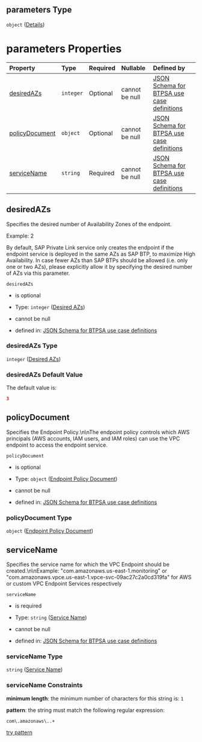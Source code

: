 ## parameters Type

`object` ([Details](btpsa-usecase-properties-services-items-allof-1-then-allof-86-then-allof-1-then-properties-parameters.md))

# parameters Properties

| Property                          | Type      | Required | Nullable       | Defined by                                                                                                                                                                                                                                                                                                                |
| :-------------------------------- | :-------- | :------- | :------------- | :------------------------------------------------------------------------------------------------------------------------------------------------------------------------------------------------------------------------------------------------------------------------------------------------------------------------ |
| [desiredAZs](#desiredazs)         | `integer` | Optional | cannot be null | [JSON Schema for BTPSA use case definitions](btpsa-usecase-properties-services-items-allof-1-then-allof-86-then-allof-1-then-properties-parameters-properties-desired-azs.md "undefined#/properties/services/items/allOf/1/then/allOf/86/then/allOf/1/then/properties/parameters/properties/desiredAZs")                  |
| [policyDocument](#policydocument) | `object`  | Optional | cannot be null | [JSON Schema for BTPSA use case definitions](btpsa-usecase-properties-services-items-allof-1-then-allof-86-then-allof-1-then-properties-parameters-properties-endpoint-policy-document.md "undefined#/properties/services/items/allOf/1/then/allOf/86/then/allOf/1/then/properties/parameters/properties/policyDocument") |
| [serviceName](#servicename)       | `string`  | Required | cannot be null | [JSON Schema for BTPSA use case definitions](btpsa-usecase-properties-services-items-allof-1-then-allof-86-then-allof-1-then-properties-parameters-properties-service-name.md "undefined#/properties/services/items/allOf/1/then/allOf/86/then/allOf/1/then/properties/parameters/properties/serviceName")                |

## desiredAZs

Specifies the desired number of Availability Zones of the endpoint.

Example: 2

By default, SAP Private Link service only creates the endpoint if the endpoint service is deployed in the same AZs as SAP BTP, to maximize High Availability.
In case fewer AZs than SAP BTPs should be allowed (i.e. only one or two AZs), please explicitly allow it by specifying the desired number of AZs via this parameter.

`desiredAZs`

*   is optional

*   Type: `integer` ([Desired AZs](btpsa-usecase-properties-services-items-allof-1-then-allof-86-then-allof-1-then-properties-parameters-properties-desired-azs.md))

*   cannot be null

*   defined in: [JSON Schema for BTPSA use case definitions](btpsa-usecase-properties-services-items-allof-1-then-allof-86-then-allof-1-then-properties-parameters-properties-desired-azs.md "undefined#/properties/services/items/allOf/1/then/allOf/86/then/allOf/1/then/properties/parameters/properties/desiredAZs")

### desiredAZs Type

`integer` ([Desired AZs](btpsa-usecase-properties-services-items-allof-1-then-allof-86-then-allof-1-then-properties-parameters-properties-desired-azs.md))

### desiredAZs Default Value

The default value is:

```json
3
```

## policyDocument

Specifies the Endpoint Policy.\n\nThe endpoint policy controls which AWS principals (AWS accounts, IAM users, and IAM roles) can use the VPC endpoint to access the endpoint service.

`policyDocument`

*   is optional

*   Type: `object` ([Endpoint Policy Document](btpsa-usecase-properties-services-items-allof-1-then-allof-86-then-allof-1-then-properties-parameters-properties-endpoint-policy-document.md))

*   cannot be null

*   defined in: [JSON Schema for BTPSA use case definitions](btpsa-usecase-properties-services-items-allof-1-then-allof-86-then-allof-1-then-properties-parameters-properties-endpoint-policy-document.md "undefined#/properties/services/items/allOf/1/then/allOf/86/then/allOf/1/then/properties/parameters/properties/policyDocument")

### policyDocument Type

`object` ([Endpoint Policy Document](btpsa-usecase-properties-services-items-allof-1-then-allof-86-then-allof-1-then-properties-parameters-properties-endpoint-policy-document.md))

## serviceName

Specifies the service name for which the VPC Endpoint should be created.\n\nExample: "com.amazonaws.us-east-1.monitoring" or "com.amazonaws.vpce.us-east-1.vpce-svc-09ac27c2a0cd319fa" for AWS or custom VPC Endpoint Services respectively

`serviceName`

*   is required

*   Type: `string` ([Service Name](btpsa-usecase-properties-services-items-allof-1-then-allof-86-then-allof-1-then-properties-parameters-properties-service-name.md))

*   cannot be null

*   defined in: [JSON Schema for BTPSA use case definitions](btpsa-usecase-properties-services-items-allof-1-then-allof-86-then-allof-1-then-properties-parameters-properties-service-name.md "undefined#/properties/services/items/allOf/1/then/allOf/86/then/allOf/1/then/properties/parameters/properties/serviceName")

### serviceName Type

`string` ([Service Name](btpsa-usecase-properties-services-items-allof-1-then-allof-86-then-allof-1-then-properties-parameters-properties-service-name.md))

### serviceName Constraints

**minimum length**: the minimum number of characters for this string is: `1`

**pattern**: the string must match the following regular expression:&#x20;

```regexp
com\.amazonaws\..+
```

[try pattern](https://regexr.com/?expression=com%5C.amazonaws%5C..%2B "try regular expression with regexr.com")
